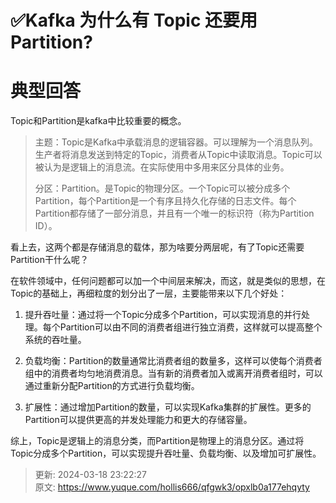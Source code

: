 # ✅Kafka 为什么有 Topic 还要用 Partition?

# 典型回答


Topic和Partition是kafka中比较重要的概念。



> 主题：Topic是Kafka中承载消息的逻辑容器。可以理解为一个消息队列。生产者将消息发送到特定的Topic，消费者从Topic中读取消息。Topic可以被认为是逻辑上的消息流。在实际使用中多用来区分具体的业务。
>
> 分区：Partition。是Topic的物理分区。一个Topic可以被分成多个Partition，每个Partition是一个有序且持久化存储的日志文件。每个Partition都存储了一部分消息，并且有一个唯一的标识符（称为Partition ID）。
>



看上去，这两个都是存储消息的载体，那为啥要分两层呢，有了Topic还需要Partition干什么呢？



在软件领域中，任何问题都可以加一个中间层来解决，而这，就是类似的思想，在Topic的基础上，再细粒度的划分出了一层，主要能带来以下几个好处：



1. 提升吞吐量：通过将一个Topic分成多个Partition，可以实现消息的并行处理。每个Partition可以由不同的消费者组进行独立消费，这样就可以提高整个系统的吞吐量。



2. 负载均衡：Partition的数量通常比消费者组的数量多，这样可以使每个消费者组中的消费者均匀地消费消息。当有新的消费者加入或离开消费者组时，可以通过重新分配Partition的方式进行负载均衡。



3. 扩展性：通过增加Partition的数量，可以实现Kafka集群的扩展性。更多的Partition可以提供更高的并发处理能力和更大的存储容量。



综上，Topic是逻辑上的消息分类，而Partition是物理上的消息分区。通过将Topic分成多个Partition，可以实现提升吞吐量、负载均衡、以及增加可扩展性。



> 更新: 2024-03-18 23:22:27  
> 原文: <https://www.yuque.com/hollis666/qfgwk3/opxlb0a177ehqyty>